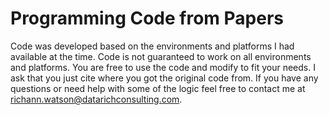 # Programming Code from Papers

Code was developed based on the environments and platforms I had available at the time.  Code is not guaranteed to work on all environments and platforms.  You are free to use the code and modify to fit your needs.  I ask that you just cite where you got the original code from.  If you have any questions or need help with some of the logic feel free to contact me at richann.watson@datarichconsulting.com.

